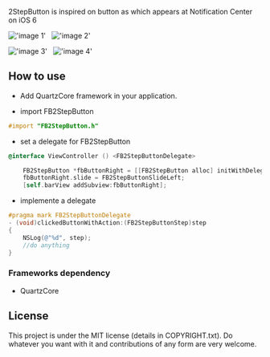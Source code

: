 2StepButton is inspired on button as which appears at Notification Center on iOS 6



!['image 1'](https://dl.dropboxusercontent.com/u/4586579/2stepbutton/1.PNG) &nbsp; !['image 2'](https://dl.dropboxusercontent.com/u/4586579/2stepbutton/2.PNG)


!['image 3'](https://dl.dropboxusercontent.com/u/4586579/2stepbutton/3.PNG) &nbsp; !['image 4'](https://dl.dropboxusercontent.com/u/4586579/2stepbutton/4.PNG)


## How to use

* Add QuartzCore framework in your application.

* import FB2StepButton
```objective-c
#import "FB2StepButton.h"
```

* set a delegate for FB2StepButton

```objective-c
@interface ViewController () <FB2StepButtonDelegate>
```

```objective-c
    FB2StepButton *fbButtonRight = [[FB2StepButton alloc] initWithDelegate:self position:CGPointMake(295, 5)];
    fbButtonRight.slide = FB2StepButtonSlideLeft;
    [self.barView addSubview:fbButtonRight];
```

* implemente a delegate

```objective-c
#pragma mark FB2StepButtonDelegate
- (void)clickedButtonWithAction:(FB2StepButtonStep)step
{
    NSLog(@"%d", step);
    //do anything
}
```

### Frameworks dependency

* QuartzCore

## License

This project is under the MIT license (details in COPYRIGHT.txt). Do whatever you want with it and contributions of any form are very welcome.
